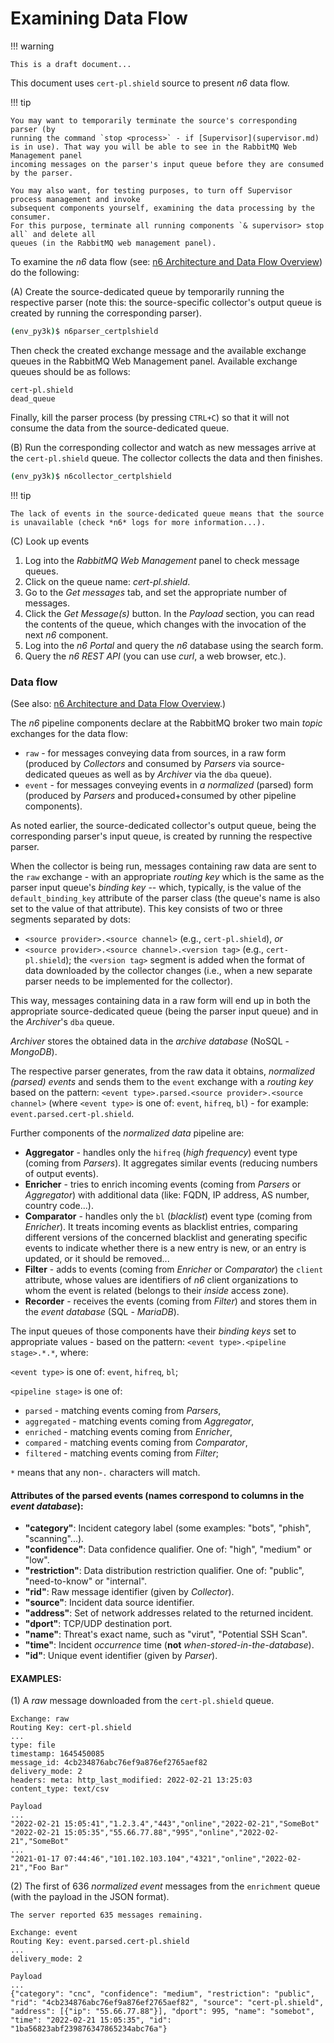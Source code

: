 # Examining Data Flow

!!! warning

    This is a draft document...

This document uses `cert-pl.shield` source to present *n6* data flow.

!!! tip

    You may want to temporarily terminate the source's corresponding parser (by
    running the command `stop <process>` - if [Supervisor](supervisor.md)
    is in use). That way you will be able to see in the RabbitMQ Web Management panel
    incoming messages on the parser's input queue before they are consumed
    by the parser.

    You may also want, for testing purposes, to turn off Supervisor process management and invoke
    subsequent components yourself, examining the data processing by the consumer. 
    For this purpose, terminate all running components `& supervisor> stop all` and delete all 
    queues (in the RabbitMQ web management panel).


To examine the *n6* data flow (see: [n6 Architecture and Data Flow Overview](../../data_flow_overview.md)) do the following:

(A) Create the source-dedicated queue by temporarily running the respective parser (note this: the source-specific collector's output queue is created by running the corresponding parser).

```bash
(env_py3k)$ n6parser_certplshield
```

Then check the created exchange message and the available exchange queues in the RabbitMQ Web Management panel. Available exchange queues should be as follows:

```text
cert-pl.shield
dead_queue
```

Finally, kill the parser process (by pressing `CTRL+C`) so that it will not consume the data from the source-dedicated queue.


(B) Run the corresponding collector and watch as new messages arrive at the `cert-pl.shield` queue. The collector collects the data and then finishes.

```bash
(env_py3k)$ n6collector_certplshield
```

!!! tip

    The lack of events in the source-dedicated queue means that the source is unavailable (check *n6* logs for more information...).


(C) Look up events

1. Log into the *RabbitMQ Web Management* panel to check message queues.
2. Click on the queue name: *cert-pl.shield*.
3. Go to the *Get messages* tab, and set the appropriate number of messages.
4. Click the *Get Message(s)* button. In the *Payload* section, you can read the contents of the queue, which changes with the invocation of the next _n6_ component.
5. Log into the *n6 Portal* and query the *n6* database using the search form.
6. Query the *n6 REST API* (you can use _curl_, a web browser, etc.).


### Data flow

(See also: [n6 Architecture and Data Flow Overview](../../data_flow_overview.md).)

The *n6* pipeline components declare at the RabbitMQ broker two main *topic* exchanges for the data flow:

* `raw` - for messages conveying data from sources, in a raw form (produced by *Collectors* and consumed by *Parsers* via source-dedicated queues as well as by *Archiver* via the `dba` queue).
* `event` - for messages conveying events in *a normalized* (parsed) form (produced by *Parsers* and produced+consumed by other pipeline components).

As noted earlier, the source-dedicated collector's output queue, being the corresponding parser's input queue, is created by running the respective parser.

When the collector is being run, messages containing raw data are sent
to the `raw` exchange - with an appropriate *routing key* which is the
same as the parser input queue's *binding key* -- which, typically, is
the value of the `default_binding_key` attribute of the parser class
(the queue's name is also set to the value of that attribute). This key
consists of two or three segments separated by dots:

* `<source provider>.<source channel>` (e.g., `cert-pl.shield`), *or*
* `<source provider>.<source channel>.<version tag>` (e.g., `cert-pl.shield`);
  the `<version tag>` segment is added when the format of data downloaded
  by the collector changes (i.e., when a new separate parser needs to be
  implemented for the collector).

This way, messages containing data in a raw form will end up in both the
appropriate source-dedicated queue (being the parser input queue) and in
the *Archiver*'s `dba` queue.

*Archiver* stores the obtained data in the *archive database* (NoSQL - *MongoDB*).

The respective parser generates, from the raw data it obtains,
*normalized (parsed) events* and sends them to the `event` exchange with
a *routing key* based on the pattern: `<event type>.parsed.<source
provider>.<source channel>` (where `<event type>` is one of: `event`,
`hifreq`, `bl`) - for example: `event.parsed.cert-pl.shield`.

Further components of the *normalized data* pipeline are:

* **Aggregator** - handles only the `hifreq` (*high frequency*) event type (coming from *Parsers*).
  It aggregates similar events (reducing numbers of output events).
* **Enricher** - tries to enrich incoming events (coming from *Parsers* or *Aggregator*)
  with additional data (like: FQDN, IP address, AS number, country code...).
* **Comparator** - handles only the `bl` (*blacklist*) event type (coming from *Enricher*).
  It treats incoming events as blacklist entries, comparing different
  versions of the concerned blacklist and generating specific events to
  indicate whether there is a new entry is new, or an entry is updated, or
  it should be removed...
* **Filter** - adds to events (coming from *Enricher* or *Comparator*) the `client` attribute,
  whose values are identifiers of *n6* client organizations to whom the
  event is related (belongs to their *inside* access zone).
* **Recorder** - receives the events (coming from *Filter*) and stores them in the *event database*
  (SQL - *MariaDB*).

The input queues of those components have their *binding keys* set to appropriate
values - based on the pattern: `<event type>.<pipeline stage>.*.*`, where:

`<event type>` is one of: `event`, `hifreq`, `bl`;

`<pipeline stage>` is one of:

* `parsed` - matching events coming from *Parsers*,
* `aggregated` - matching events coming from *Aggregator*,
* `enriched` - matching events coming from *Enricher*,
* `compared` - matching events coming from *Comparator*,
* `filtered` - matching events coming from *Filter*;

`*` means that any non-`.` characters will match.

#### Attributes of the parsed events (names correspond to columns in the *event database*):

* **"category"**: Incident category label (some examples: "bots", "phish", "scanning"...).
* **"confidence"**: Data confidence qualifier. One of: "high", "medium" or "low".
* **"restriction"**: Data distribution restriction qualifier. One of: "public", "need-to-know" or "internal".
* **"rid"**: Raw message identifier (given by *Collector*).
* **"source"**: Incident data source identifier.
* **"address"**: Set of network addresses related to the returned incident.
* **"dport"**: TCP/UDP destination port.
* **"name"**: Threat's exact name, such as "virut", "Potential SSH Scan".
* **"time"**: Incident *occurrence* time (**not** *when-stored-in-the-database*).
* **"id"**: Unique event identifier (given by *Parser*).

#### EXAMPLES:

(1) A *raw* message downloaded from the `cert-pl.shield` queue.

```text
Exchange: raw
Routing Key: cert-pl.shield
...
type: file
timestamp: 1645450085
message_id: 4cb234876abc76ef9a876ef2765aef82
delivery_mode: 2
headers: meta: http_last_modified: 2022-02-21 13:25:03
content_type: text/csv

Payload
...
"2022-02-21 15:05:41","1.2.3.4","443","online","2022-02-21","SomeBot"
"2022-02-21 15:05:35","55.66.77.88","995","online","2022-02-21","SomeBot"
...
"2021-01-17 07:44:46","101.102.103.104","4321","online","2022-02-21","Foo Bar"
```

(2) The first of 636 *normalized event* messages from the `enrichment` queue
(with the payload in the JSON format).

```text
The server reported 635 messages remaining.

Exchange: event
Routing Key: event.parsed.cert-pl.shield
...
delivery_mode: 2

Payload
...
{"category": "cnc", "confidence": "medium", "restriction": "public", 
"rid": "4cb234876abc76ef9a876ef2765aef82", "source": "cert-pl.shield", 
"address": [{"ip": "55.66.77.88"}], "dport": 995, "name": "somebot", 
"time": "2022-02-21 15:05:35", "id": "1ba56823abf239876347865234abc76a"}
```
